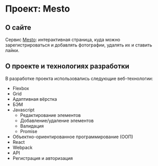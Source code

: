 # Проект: Mesto


## О сайте

Сервис [Mesto](https://energetikk.github.io/mesto/ "Ссылка на сайт"): интерактивная страница, куда можно зарегистрироваться и добавлять фотографии, удалять их и ставить лайки.

## О проекте и технологиях разработки

В разработке проекта использовались следующие веб-технологии:

<ul>
  <li>Flexbox</li>
  <li>Grid</li>
  <li>Адаптивная вёрстка</li>
  <li>БЭМ</li>
  <li>Javascript
    <ul>
      <li>Редактирование элементов</li>
      <li>Добавление/удаление элементов</li>
      <li>Валидация</li>
      <li>Promise</li>
    </ul>
  </li>
    <li>Объектно-ориентированное программирование (ООП)</li>
    <li>React</li>
    <li>Webpack</li>
    <li>API</li>
    <li>Регистрация и авторизация</li>
</ul>
